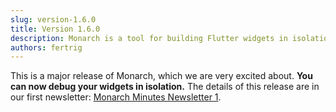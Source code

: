 ```yaml
---
slug: version-1.6.0
title: Version 1.6.0
description: Monarch is a tool for building Flutter widgets in isolation. It makes it easy to build, test and debug complex UIs.
authors: fertrig
---
```


This is a major release of Monarch, which we are very excited about. **You can 
now debug your widgets in isolation.** The details of this 
release are in our first newsletter: [Monarch Minutes Newsletter 1](/blog/newsletter-01).
